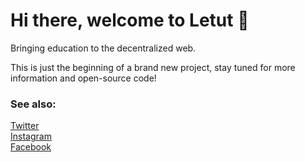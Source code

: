 # Hi there, welcome to Letut :wave:

Bringing education to the decentralized web.

This is just the beginning of a brand new project, stay tuned for more information and open-source code!

### See also:

[Twitter](https://twitter.com/letutdigital)<br />
[Instagram](https://instagram.com/letutdigital)<br />
[Facebook](https://facebook.com/letutdigital)<br />
